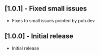 ## [1.0.1] - Fixed small issues

* Fixes to small issues pointed by pub.dev

## [1.0.0] - Initial release

* Initial release

